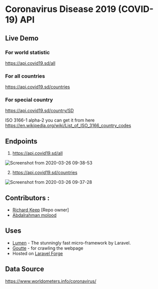 # Coronavirus Disease 2019 (COVID-19) API

## Live Demo

### For world statistic 
https://api.covid19.sd/all

### For all countries
https://api.covid19.sd/countries

### For special country 
https://api.covid19.sd/country/SD

ISO 3166-1 alpha-2 you can get it from here 
https://en.wikipedia.org/wiki/List_of_ISO_3166_country_codes

## Endpoints
1. https://api.covid19.sd/all

![Screenshot from 2020-03-26 09-38-53](https://user-images.githubusercontent.com/3874381/77617594-9fa46880-6f45-11ea-9fbf-08067c467938.png)

2. https://api.covid19.sd/countries

![Screenshot from 2020-03-26 09-37-28](https://user-images.githubusercontent.com/3874381/77617541-856a8a80-6f45-11ea-97a6-6a92c537e36c.png)

## Contributors :
- [Richard Keep](https://github.com/richardkeep) [Repo owner]
- [Abdalrahman molood](https://github.com/amolood)


## Uses
- [Lumen](https://lumen.laravel.com/) - The stunningly fast micro-framework by Laravel.
- [Goutte](https://github.com/FriendsOfPHP/Goutte) - for crawling the webpage
- Hosted on [Laravel Forge](https://forge.laravel.com)

## Data Source 
https://www.worldometers.info/coronavirus/
